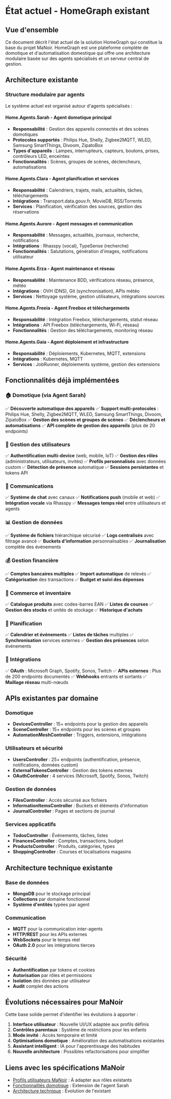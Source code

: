 # État actuel - HomeGraph existant

## Vue d'ensemble

Ce document décrit l'état actuel de la solution HomeGraph qui constitue la base du projet MaNoir. HomeGraph est une plateforme complète de domotique et d'automatisation domestique qui offre une architecture modulaire basée sur des agents spécialisés et un serveur central de gestion.

## Architecture existante

### Structure modulaire par agents

Le système actuel est organisé autour d'agents spécialisés :

#### **Home.Agents.Sarah** - Agent domotique principal
- **Responsabilité** : Gestion des appareils connectés et des scènes domotiques
- **Protocoles supportés** : Philips Hue, Shelly, Zigbee2MQTT, WLED, Samsung SmartThings, Divoom, ZipatoBox
- **Types d'appareils** : Lampes, interrupteurs, capteurs, boutons, prises, contrôleurs LED, enceintes
- **Fonctionnalités** : Scènes, groupes de scènes, déclencheurs, automatisations

#### **Home.Agents.Clara** - Agent planification et services
- **Responsabilité** : Calendriers, trajets, mails, actualités, tâches, téléchargements
- **Intégrations** : Transport.data.gouv.fr, MovieDB, RSS/Torrents
- **Services** : Planification, vérification des sources, gestion des réservations

#### **Home.Agents.Aurore** - Agent messages et communication
- **Responsabilité** : Messages, actualités, journaux, recherche, notifications
- **Intégrations** : Rhasspy (vocal), TypeSense (recherche)
- **Fonctionnalités** : Salutations, génération d'images, notifications utilisateur

#### **Home.Agents.Erza** - Agent maintenance et réseau
- **Responsabilité** : Maintenance BDD, vérifications réseau, présence, météo
- **Intégrations** : OVH (DNS), Git (synchronisation), APIs météo
- **Services** : Nettoyage système, gestion utilisateurs, intégrations sources

#### **Home.Agents.Freeia** - Agent Freebox et téléchargements
- **Responsabilité** : Intégration Freebox, téléchargements, statut réseau
- **Intégrations** : API Freebox (téléchargements, Wi-Fi, réseau)
- **Fonctionnalités** : Gestion des téléchargements, monitoring réseau

#### **Home.Agents.Gaia** - Agent déploiement et infrastructure
- **Responsabilité** : Déploiements, Kubernetes, MQTT, extensions
- **Intégrations** : Kubernetes, MQTT
- **Services** : JobRunner, déploiements système, gestion des extensions

## Fonctionnalités déjà implémentées

### 🏠 Domotique (via Agent Sarah)
✅ **Découverte automatique des appareils**
✅ **Support multi-protocoles** : Philips Hue, Shelly, Zigbee2MQTT, WLED, Samsung SmartThings, Divoom, ZipatoBox
✅ **Gestion des scènes et groupes de scènes**
✅ **Déclencheurs et automatisations**
✅ **API complète de gestion des appareils** (plus de 20 endpoints)

### 👥 Gestion des utilisateurs
✅ **Authentification multi-device** (web, mobile, IoT)
✅ **Gestion des rôles** (administrateurs, utilisateurs, invités)
✅ **Profils personnalisés** avec données custom
✅ **Détection de présence** automatique
✅ **Sessions persistantes** et tokens API

### 📱 Communications
✅ **Système de chat** avec canaux
✅ **Notifications push** (mobile et web)
✅ **Intégration vocale** via Rhasspy
✅ **Messages temps réel** entre utilisateurs et agents

### 📊 Gestion de données
✅ **Système de fichiers** hiérarchique sécurisé
✅ **Logs centralisés** avec filtrage avancé
✅ **Buckets d'information** personnalisables
✅ **Journalisation** complète des événements

### 💰 Gestion financière
✅ **Comptes bancaires multiples**
✅ **Import automatique** de relevés
✅ **Catégorisation** des transactions
✅ **Budget et suivi des dépenses**

### 🛒 Commerce et inventaire
✅ **Catalogue produits** avec codes-barres EAN
✅ **Listes de courses**
✅ **Gestion des stocks** et unités de stockage
✅ **Historique d'achats**

### 📅 Planification
✅ **Calendrier et événements**
✅ **Listes de tâches** multiples
✅ **Synchronisation** services externes
✅ **Gestion des présences** selon événements

### 🔗 Intégrations
✅ **OAuth** : Microsoft Graph, Spotify, Sonos, Twitch
✅ **APIs externes** : Plus de 200 endpoints documentés
✅ **Webhooks** entrants et sortants
✅ **Maillage réseau** multi-nœuds

## APIs existantes par domaine

### Domotique
- **DevicesController** : 15+ endpoints pour la gestion des appareils
- **SceneController** : 15+ endpoints pour les scènes et groupes
- **AutomationMeshController** : Triggers, extensions, intégrations

### Utilisateurs et sécurité
- **UsersController** : 25+ endpoints (authentification, présence, notifications, données custom)
- **ExternalTokensController** : Gestion des tokens externes
- **OAuthController** : 4 services (Microsoft, Spotify, Sonos, Twitch)

### Gestion de données
- **FilesController** : Accès sécurisé aux fichiers
- **InformationItemsController** : Buckets et éléments d'information
- **JournalController** : Pages et sections de journal

### Services applicatifs
- **TodosController** : Événements, tâches, listes
- **FinancesController** : Comptes, transactions, budget
- **ProductsController** : Produits, catégories, types
- **ShoppingController** : Courses et localisations magasins

## Architecture technique existante

### Base de données
- **MongoDB** pour le stockage principal
- **Collections** par domaine fonctionnel
- **Système d'entités** typées par agent

### Communication
- **MQTT** pour la communication inter-agents
- **HTTP/REST** pour les APIs externes
- **WebSockets** pour le temps réel
- **OAuth 2.0** pour les intégrations tierces

### Sécurité
- **Authentification** par tokens et cookies
- **Autorisation** par rôles et permissions
- **Isolation** des données par utilisateur
- **Audit** complet des actions

## Évolutions nécessaires pour MaNoir

Cette base solide permet d'identifier les évolutions à apporter :

1. **Interface utilisateur** : Nouvelle UI/UX adaptée aux profils définis
2. **Contrôles parentaux** : Système de restrictions pour les enfants
3. **Mode invité** : Accès temporaire et limité
4. **Optimisations domotique** : Amélioration des automatisations existantes
5. **Assistant intelligent** : IA pour l'apprentissage des habitudes
6. **Nouvelle architecture** : Possibles refactorisations pour simplifier

## Liens avec les spécifications MaNoir

- [Profils utilisateurs MaNoir](../user-stories/) : À adapter aux rôles existants
- [Fonctionnalités domotique](../fonctionnalites/domotique/) : Extension de l'agent Sarah
- [Architecture technique](../../03-Architecture/) : Évolution de l'existant
